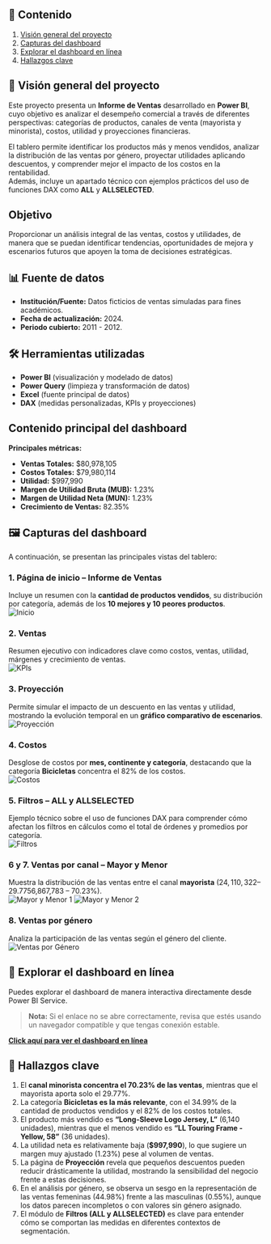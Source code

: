 ## 📑 Contenido
1. [Visión general del proyecto](#-visión-general-del-proyecto)
2. [Capturas del dashboard](#-capturas-del-dashboard)
3. [Explorar el dashboard en línea](#-explorar-el-dashboard-en-línea)
4. [Hallazgos clave](#-hallazgos-clave)

## 📌 Visión general del proyecto

Este proyecto presenta un **Informe de Ventas** desarrollado en **Power BI**, cuyo objetivo es analizar el desempeño comercial a través de diferentes perspectivas: categorías de productos, canales de venta (mayorista y minorista), costos, utilidad y proyecciones financieras.  

El tablero permite identificar los productos más y menos vendidos, analizar la distribución de las ventas por género, proyectar utilidades aplicando descuentos, y comprender mejor el impacto de los costos en la rentabilidad.  
Además, incluye un apartado técnico con ejemplos prácticos del uso de funciones DAX como **ALL** y **ALLSELECTED**.

## Objetivo
Proporcionar un análisis integral de las ventas, costos y utilidades, de manera que se puedan identificar tendencias, oportunidades de mejora y escenarios futuros que apoyen la toma de decisiones estratégicas.

## 📊 Fuente de datos
- **Institución/Fuente:** Datos ficticios de ventas simuladas para fines académicos.
- **Fecha de actualización:** 2024.
- **Periodo cubierto:** 2011 - 2012.

## 🛠️ Herramientas utilizadas
- **Power BI** (visualización y modelado de datos)
- **Power Query** (limpieza y transformación de datos)
- **Excel** (fuente principal de datos)
- **DAX** (medidas personalizadas, KPIs y proyecciones)

## Contenido principal del dashboard

**Principales métricas:**
- **Ventas Totales:** $80,978,105  
- **Costos Totales:** $79,980,114  
- **Utilidad:** $997,990  
- **Margen de Utilidad Bruta (MUB):** 1.23%  
- **Margen de Utilidad Neta (MUN):** 1.23%  
- **Crecimiento de Ventas:** 82.35%  

## 🖼️ Capturas del dashboard

A continuación, se presentan las principales vistas del tablero:

### 1. Página de inicio – Informe de Ventas
Incluye un resumen con la **cantidad de productos vendidos**, su distribución por categoría, además de los **10 mejores y 10 peores productos**.  
![Inicio](Imagenes/Inicio.PNG)

### 2. Ventas 
Resumen ejecutivo con indicadores clave como costos, ventas, utilidad, márgenes y crecimiento de ventas.  
![KPIs](Imagenes/Ventas.PNG)

### 3. Proyección
Permite simular el impacto de un descuento en las ventas y utilidad, mostrando la evolución temporal en un **gráfico comparativo de escenarios**.  
![Proyección](Imagenes/Proyeccion.PNG)

### 4. Costos
Desglose de costos por **mes, continente y categoría**, destacando que la categoría **Bicicletas** concentra el 82% de los costos.  
![Costos](Imagenes/Costos.PNG)

### 5. Filtros – ALL y ALLSELECTED
Ejemplo técnico sobre el uso de funciones DAX para comprender cómo afectan los filtros en cálculos como el total de órdenes y promedios por categoría.  
![Filtros](Imagenes/Filtros.PNG)

### 6 y 7. Ventas por canal – Mayor y Menor
Muestra la distribución de las ventas entre el canal **mayorista** ($24,110,322 – 29.77%) y el canal **minorista** ($56,867,783 – 70.23%).  
![Mayor y Menor 1](Imagenes/MayorMenor1.PNG)
![Mayor y Menor 2](Imagenes/MayorMenor2.PNG)

### 8. Ventas por género
Analiza la participación de las ventas según el género del cliente.  
![Ventas por Género](Imagenes/VentasGenero.PNG)

## 🔗 Explorar el dashboard en línea

Puedes explorar el dashboard de manera interactiva directamente desde Power BI Service.  

> **Nota:** Si el enlace no se abre correctamente, revisa que estés usando un navegador compatible y que tengas conexión estable.

**[Click aquí para ver el dashboard en línea](https://app.powerbi.com/view?r=eyJrIjoiMGUwNzcxNDYtYjYyYy00NjJhLTkwODEtODFhODlhNDAzYzQ2IiwidCI6IjFlYmE0NDNmLTIzZTUtNDUzNC05MGQxLTA5NzZhYWJlODZhYyIsImMiOjR9)**

## 📌 Hallazgos clave

1. El **canal minorista concentra el 70.23% de las ventas**, mientras que el mayorista aporta solo el 29.77%.  
2. La categoría **Bicicletas es la más relevante**, con el 34.99% de la cantidad de productos vendidos y el 82% de los costos totales.  
3. El producto más vendido es **“Long-Sleeve Logo Jersey, L”** (6,140 unidades), mientras que el menos vendido es **“LL Touring Frame - Yellow, 58”** (36 unidades).  
4. La utilidad neta es relativamente baja (**$997,990**), lo que sugiere un margen muy ajustado (1.23%) pese al volumen de ventas.  
5. La página de **Proyección** revela que pequeños descuentos pueden reducir drásticamente la utilidad, mostrando la sensibilidad del negocio frente a estas decisiones.  
6. En el análisis por género, se observa un sesgo en la representación de las ventas femeninas (44.98%) frente a las masculinas (0.55%), aunque los datos parecen incompletos o con valores sin género asignado.  
7. El módulo de **Filtros (ALL y ALLSELECTED)** es clave para entender cómo se comportan las medidas en diferentes contextos de segmentación.  